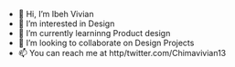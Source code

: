 - 👋 Hi, I’m Ibeh Vivian
- 👀 I’m interested in Design
- 🌱 I’m currently learninng Product design
- 💞️ I’m looking to collaborate on Design Projects
- 📫 You can reach me at http/twitter.com/Chimavivian13 

<!---
snaxyviva/snaxyviva is a ✨ special ✨ repository because its `README.md` (this file) appears on your GitHub profile.
You can click the Preview link to take a look at your changes.
--->
